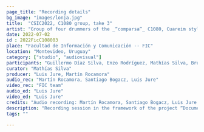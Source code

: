 ```yaml
---
page_title: "Recording details"
bg_image: "images/lonja.jpg"
title:  "CSIC2022, C1080 group, take 3"  
artist: "Group of four drummers of the _“comparsa”_ C1080, Cuareim style"  
date: 2022-07-02
id : 2022FicC108003
place: "Facultad de Información y Comunicación -- FIC"  
location: "Montevideo, Uruguay"  
category: ["studio", "audiovisual"]
participants: "Guillermo Díaz Silva, Enzo Rodríguez, Mathías Silva, Bruno Seijas"  
curator: "Mathías Silva"  
producer: "Luis Jure, Martín Rocamora"  
audio_rec: "Martín Rocamora, Santiago Bogacz, Luis Jure"  
video_rec: "FIC team"  
audio_ed: "Luis Jure"  
video_ed: "Luis Jure"  
credits: "Audio recording: Martín Rocamora, Santiago Bogacz, Luis Jure  \n Cameras: FIC team  \n Audio and video editing: Luis Jure"  
description: "Recording session in the framework of the project “Documentation and analysis of Uruguayan candombe drumming” conducted by Luis Jure and Martín Rocamora, funded by CSIC, the research agency of the University. The session was produced in collaboration with FIC."  
tags: ""  

---
```

